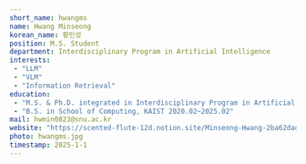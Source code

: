 ```yaml
---
short_name: hwangms
name: Hwang Minseong
korean_name: 황민성
position: M.S. Student
department: Interdisciplinary Program in Artificial Intelligence
interests:
 - "LLM"
 - "VLM"
 - "Information Retrieval"
education:
 - "M.S. & Ph.D. integrated in Interdisciplinary Program in Artificial Intelligence, Seoul National University, 2025~"
 - "B.S. in School of Computing, KAIST 2020.02~2025.02"
mail: hwmin0823@snu.ac.kr
website: "https://scented-flute-12d.notion.site/Minseong-Hwang-2ba62dad0e5345d293c6cbc152acc0ef"
photo: hwangms.jpg
timestamp: 2025-1-1
---
```

